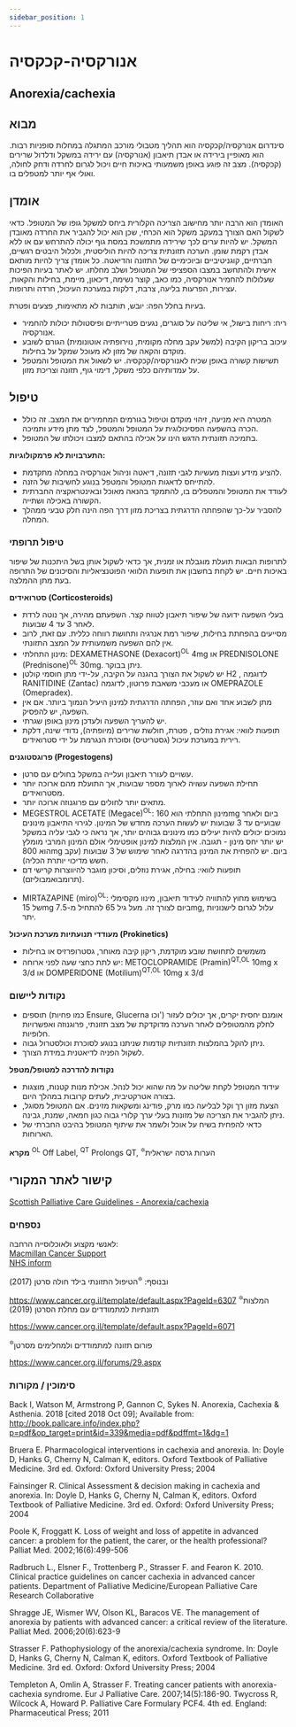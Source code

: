```yaml
---
sidebar_position: 1
---
```


# אנורקסיה-קכקסיה
## Anorexia/cachexia

## מבוא

סינדרום אנורקסיה/קכקסיה הוא תהליך מטבולי מורכב המתגלה במחלות סופניות רבות. הוא מאופיין בירידה או אבדן תיאבון (אנורקסיה) עם ירידה במשקל ודלדול שרירים (קכקסיה). מצב זה פוגע באופן משמעותי באיכות חיים ויכול לגרום לחרדה ודחק לחולה, ואולי אף יותר למטפלים בו.

## אומדן
האומדן הוא הרבה יותר מחישוב הצריכה הקלורית ביחס למשקל גופו של המטופל. כדאי לשקול האם הצורך במעקב משקל הוא הכרחי, שכן הוא יכול להגביר את החרדה מאובדן המשקל. יש להיות ערים לכך שירידה מתמשכת במסת גוף יכולה להתרחש עם או ללא אבדן רקמת שומן.
הערכה תזונתית צריכה להיות הוליסטית, ולכלול היבטים רגשיים, חברתיים, קוגניטיביים וביוכימיים של התזונה והדיאטה. כל אומדן צריך להיות מותאם אישית ולהתחשב במצבו הספציפי של המטופל ושלב מחלתו.
יש לאתר בעיות הפיכות שעלולות להחמיר אנורקסיה, כמו כאב, קוצר נשימה, דיכאון, מיימת, בחילות והקאות, עצירות, הפרעות בליעה, צרבת, דלקות במערכת העיכול, חרדה ותרופות.

בעיות בחלל הפה: יובש, תותבות לא מתאימות, פצעים ופטרת.
-	ריח: ריחות בישול, אי שליטה על סוגרים, נגעים פטרייתיים ופיסטולות יכולות להחמיר אנורקסיה.
-	עיכוב בריקון הקיבה (למשל עקב מחלה מקומית, נוירופתיה אוטונומית) הגורם לשובע מוקדם והקאה של מזון לא מעוכל שמקל על בחילות.
-	תשישות קשורה באופן שכיח לאנורקסיה/קכקסיה.
יש לשאול את המטופל והמטפל על עמדותיהם כלפי משקל, דימוי גוף, תזונה וצריכת מזון.


## טיפול
-	המטרה היא מניעה, זיהוי מוקדם וטיפול בגורמים המחמירים את המצב. זה כולל הכרה בהשפעה הפסיכולוגית על המטופל והמטפל, לצד מתן מידע ותמיכה.
-	בתמיכה תזונתית הדגש הינו על אכילה בהתאם למצבו ויכולתו של המטופל.

**התערבויות לא פרמקולוגיות:**
-	להציע מידע ועצות מעשיות לגבי תזונה, דיאטה וניהול אנורקסיה במחלה מתקדמת. 
-	להתייחס לדאגות המטופל והמטפל בנוגע לחשיבות של הזנה.
-	לעודד את המטופל והמטפלים בו, להתמקד בהנאה מאוכל ובאינטראקציה החברתית הקשורה באכילה ושתייה. 
-	להסביר על-כך שהפחתה הדרגתית בצריכת מזון דרך הפה הינה חלק טבעי ממהלך המחלה.

###  טיפול תרופתי 
לתרופות הבאות תועלת מוגבלת או זמנית, אך כדאי לשקול אותן בשל היתכנות של שיפור באיכות חיים.       יש לקחת בחשבון את תופעות הלוואי הפוטנציאליות והסיכונים של התרופה בעת מתן ההמלצה. 

**סטרואידים (Corticosteroids)**
-	בעלי השפעה ידועה של שיפור תיאבון לטווח קצר. השפעתם מהירה, אך נוטה לרדת לאחר 3 עד 4 שבועות.
-	מסייעים בהפחתת בחילות, שיפור רמת אנרגיה ותחושת רווחה כללית. עם זאת, לרוב אין להם השפעה משמעותית על המצב התזונתי.
-	מינון התחלתי: DEXAMETHASONE (Dexacort)<sup>OL</sup> 4mg  או PREDNISOLONE (Prednisone)<sup>OL</sup> 30mg. ניתן בבוקר.
-	יש לשקול את הצורך בהגנה על הקיבה, על-ידי מתן חוסמי קולטן H2 , לדוגמה RANITIDINE (Zantac) או מעכבי משאבת פרוטון, לדוגמה OMEPRAZOLE (Omepradex). 
-	מתן לשבוע אחד ואם עוזר, הפחתה הדרגתית למינון היעיל הנמוך ביותר.                                      אם אין השפעה, יש להפסיק.
-	יש להעריך השפעה ולעדכן מינון באופן שגרתי.
-	תופעות לוואי: אגירת נוזלים , פטרת, חולשת שרירים (מיופתיה), נדודי שינה, דלקת רירית במערכת עיכול (גסטריטיס) וסוכרת הנגרמת על ידי סטרואידים.

**פרוגסטוגנים (Progestogens)**
-	עשויים לעורר תיאבון ועלייה במשקל בחולים עם סרטן.
-	תחילת השפעה עשויה לארוך מספר שבועות, אך התועלת מהם ארוכה יותר מסטרואידים.
-	מתאים יותר לחולים עם פרוגנוזה ארוכה יותר.
-	MEGESTROL ACETATE (Megace)<sup>OL</sup>: מינון התחלתי הוא 160mg ביום ולאחר שבועיים עד 3 שבועות יש לעשות הערכה מחדש של המינון. לגירוי התיאבון מינונים נמוכים יכולים להיות יעילים כמו מינונים גבוהים יותר, אך נראה כי לגבי עליה במשקל יש יותר יחס מינון - תגובה. אין המלצות למינון אופטימלי אולם המינון המרבי מומלץ הוא 800mg ביום. יש להפחית את המינון בהדרגה לאחר שימוש של 3 שבועות (עקב חשש מדיכוי יותרת הכליה).
-	תופעות לוואי: בחילה, אגירת נוזלים, וסיכון מוגבר להיווצרות קרישי דם (תרומבואמבוליזם).
* MIRTAZAPINE (miro)<sup>OL</sup>: בשימוש מחוץ להתוויה לעידוד תיאבון, מינוו מקסימלי של  15mg ביום לצורך זה. מעל גיל 65 להתחיל מ-7.5mg, עלול לגרום לישנוניות יתר. 

**מעודדי תנועתיות מערכת העיכול   (Prokinetics)**
-	משמשים לתחושת שובע מוקדמת, ריקון קיבה מאוחר, גסטרופרזיס או בחילות
-	יש לתת כחצי שעה לפני ארוחה: METOCLOPRAMIDE (Pramin)<sup>QT,OL</sup> 10mg x 3/d                              או DOMPERIDONE (Motilium)<sup>QT,OL</sup> 10mg x 3/d 

### נקודות ליישום
-	תוספים (כמו פחיות Ensure, Glucerna וכו') אומנם יחסית יקרים, אך יכולים לעזור לחלק מהמטופלים לאחר הערכה מדוקדקת של מצב תזונתי, פרוגנוזה ואפשרויות חלופיות.
-	ניתן להקל בהמלצות תזונתיות קודמות שניתנו בנוגע לסוכרת וכולסטרול גבוה.
-	לשקול הפניה לדיאטנית במידת הצורך.

**נקודות להדרכה למטופל/מטפל**
-	עידוד המטופל לקחת שליטה על מה שהוא יכול לנהל. אכילת מנות קטנות, מוצגות בצורה אטרקטיבית, לעתים קרובות במהלך היום.
-	הצעת מזון רך וקל לבליעה כמו מרק, פודינג ומשקאות מזינים. אם המטופל מסוגל, ניתן להגביר את הצריכה של מזונות בעלי ערך קלורי גבוה כגון חמאה, שמנת, גבינה.
-	כדאי להפחית בשיח על אוכל ולשמר את שיתוף המטופל  בהיבט החברתי של הארוחות.


**מקרא**
<sup>OL</sup> Off Label, <sup>QT</sup> Prolongs QT, <sup>🔯</sup>הערות גרסה ישראלית 

## קישור לאתר המקורי
[Scottish Palliative Care Guidelines - Anorexia/cachexia](https://rightdecisions.scot.nhs.uk/scottish-palliative-care-guidelines/symptom-control/anorexiacachexia)

### נספחים
לאנשי מקצוע ולאוכלוסייה הרחבה:  
[Macmillan Cancer Support](http://www.macmillan.org.uk)  
[NHS inform](https://www.nhsinform.scot)

ובנוסף:
<sup>🔯</sup>הטיפול התזונתי בילד חולה סרטן (2017)

https://www.cancer.org.il/template/default.aspx?PageId=6307
<sup>🔯</sup>המלצות תזונתיות למתמודדים עם מחלת הסרטן (2019)

https://www.cancer.org.il/template/default.aspx?PageId=6071

<sup>🔯</sup>פורום תזונה למתמודדים ולמחלימים מסרטן  

https://www.cancer.org.il/forums/29.aspx

### סימוכין / מקורות
Back I, Watson M, Armstrong P, Gannon C, Sykes N. Anorexia, Cachexia & Asthenia. 2018 [cited 2018 Oct 09]; Available from: http://book.pallcare.info/index.php?p=pdf&op_target=print&id=339&media=pdf&pdffmt=1&dg=1

Bruera E. Pharmacological interventions in cachexia and anorexia. In: Doyle D, Hanks G, Cherny N, Calman K, editors. Oxford Textbook of Palliative Medicine. 3rd ed. Oxford: Oxford University Press; 2004

Fainsinger R. Clinical Assessment & decision making in cachexia and anorexia. In: Doyle D, Hanks G, Cherny N, Calman K, editors. Oxford Textbook of Palliative Medicine. 3rd ed. Oxford: Oxford University Press; 2004

Poole K, Froggatt K. Loss of weight and loss of appetite in advanced cancer: a problem for the patient, the carer, or the health professional? Palliat Med. 2002;16(6):499-506

Radbruch L., Elsner F., Trottenberg P., Strasser F. and Fearon K. 2010. Clinical practice guidelines on cancer cachexia in advanced cancer patients. Department of Palliative Medicine/European Palliative Care Research Collaborative

Shragge JE, Wismer WV, Olson KL, Baracos VE. The management of anorexia by patients with advanced cancer: a critical review of the literature. Palliat Med. 2006;20(6):623-9

Strasser F. Pathophysiology of the anorexia/cachexia syndrome. In: Doyle D, Hanks G, Cherny N, Calman K, editors. Oxford Textbook of Palliative Medicine. 3rd ed. Oxford: Oxford University Press; 2004

Templeton A, Omlin A, Strasser F. Treating cancer patients with anorexia-cachexia syndrome. Eur J Palliative Care. 2007;14(5):186-90.
Twycross R, Wilcock A, Howard P. Palliative Care Formulary PCF4. 4th ed. England: Pharmaceutical Press; 2011


